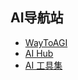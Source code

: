 ## AI导航站
* [WayToAGI](https://www.waytoagi.com/zh)
* [AI Hub](https://aihub.cn/)
* [AI 工具集](https://ai-bot.cn/)

